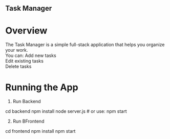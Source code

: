 ## Task Manager

# Overview

The Task Manager is a simple full-stack application that helps you organize your work.  
You can:
 Add new tasks  
 Edit existing tasks  
 Delete tasks

# Running the App

1. Run Backend

cd backend
npm install
node server.js   # or use: npm start

2. Run BFrontend 

cd frontend 
npm install
npm start

